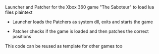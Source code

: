 Launcher and Patcher for the Xbox 360 game "The Saboteur" to load lua files plaintext

- Launcher loads the Patchers as system dll, exits and starts the game

- Patcher checks if the game is loaded and then patches the correct positions

This code can be reused as template for other games too